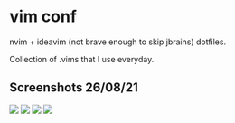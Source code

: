 # vim conf
nvim + ideavim (not brave enough to skip jbrains) dotfiles.

Collection of .vims that I use everyday.

## Screenshots 26/08/21

![](https://i.imgur.com/GLoT2Lq.png)
![](https://i.imgur.com/eOKOnCe.png)
![](https://i.imgur.com/hIJu3hV.png)
![](https://i.imgur.com/4IhY7z4.png)



